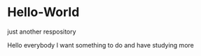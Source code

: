 # Hello-World
just another respository

Hello everybody
I want something to do and have studying more
